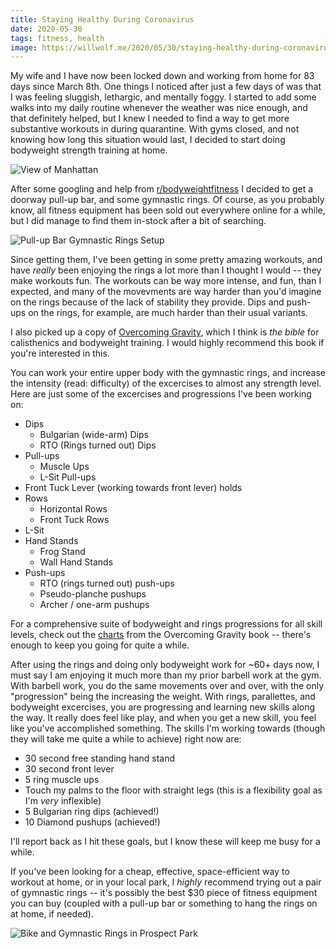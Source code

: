 ```yaml
---
title: Staying Healthy During Coronavirus
date: 2020-05-30
tags: fitness, health
image: https://willwolf.me/2020/05/30/staying-healthy-during-coronavirus/IMG_2262.jpeg
---
```


My wife and I have now been locked down and working from home for 83 days since
March 8th. One things I noticed after just a few days of was that I was feeling
sluggish, lethargic, and mentally foggy. I started to add some walks into my
daily routine whenever the weather was nice enough, and that definitely helped,
but I knew I needed to find a way to get more substantive workouts in during
quarantine. With gyms closed, and not knowing how long this situation would
last, I decided to start doing bodyweight strength training at home.

<!--more-->

![View of Manhattan](%%%url%%%/IMG_2196.jpeg)

After some googling and help from
[r/bodyweightfitness](https://reddit.com/r/bodyweightfitess) I decided to get a
doorway pull-up bar, and some gymnastic rings. Of course, as you probably know,
all fitness equipment has been sold out everywhere online for a while, but I did
manage to find them in-stock after a bit of searching.

![Pull-up Bar Gymnastic Rings Setup](%%%url%%%/IMG_1969.jpeg)

Since getting them, I've been getting in some pretty amazing workouts, and have
_really_ been enjoying the rings a lot more than I thought I would -- they make
workouts fun. The workouts can be way more intense, and fun, than I expected,
and many of the movevments are way harder than you'd imagine on the rings
because of the lack of stability they provide.  Dips and push-ups on the rings,
for example, are much harder than their usual variants.

I also picked up a copy of [Overcoming
Gravity](https://www.amazon.com/Overcoming-Gravity-Systematic-Gymnastics-Bodyweight/dp/0990873854/ref=sr_1_1?dchild=1&keywords=overcoming+gravity&qid=1590815855&sr=8-1),
which I think is _the bible_ for calisthenics and bodyweight training. I would
highly recommend this book if you're interested in this.

You can work your entire upper body with the gymnastic rings, and increase the
intensity (read: difficulty) of the excercises to almost any strength level.
Here are just some of the excercises and progressions I've been working on:

* Dips
  * Bulgarian (wide-arm) Dips
  * RTO (Rings turned out) Dips
* Pull-ups
  * Muscle Ups
  * L-Sit Pull-ups
* Front Tuck Lever (working towards front lever) holds
* Rows
  * Horizontal Rows
  * Front Tuck Rows
* L-Sit
* Hand Stands
  * Frog Stand
  * Wall Hand Stands
* Push-ups
  * RTO (rings turned out) push-ups
  * Pseudo-planche pushups
  * Archer / one-arm pushups


For a comprehensive suite of bodyweight and rings progressions for all skill
levels, check out the
[charts](http://stevenlow.org/wp-content/uploads/2017/02/OG2ChartsPrint.pdf)
from the Overcoming Gravity book -- there's enough to keep you going for quite a
while.

After using the rings and doing only bodyweight work for ~60+ days now, I must
say I am enjoying it much more than my prior barbell work at the gym. With
barbell work, you do the same movements over and over, with the only
"progression" being the increasing the weight.  With rings, parallettes, and
bodyweight excercises, you are progressing and learning new skills along the
way. It really does feel like play, and when you get a new skill, you feel like
you've accomplished something. The skills I'm working towards (though they will
take me quite a while to achieve) right now are:

* 30 second free standing hand stand
* 30 second front lever
* 5 ring muscle ups
* Touch my palms to the floor with straight legs (this is a flexibility goal as I'm _very_ inflexible)
* 5 Bulgarian ring dips (achieved!)
* 10 Diamond pushups (achieved!)

I'll report back as I hit these goals, but I know these will keep me busy for a while. 

If you've been looking for a cheap, effective, space-efficient way to workout at
home, or in your local park, I _highly_ recommend trying out a pair of gymnastic
rings -- it's possibly the best $30 piece of fitness equipment you can buy
(coupled with a pull-up bar or something to hang the rings on at home, if
needed).

![Bike and Gymnastic Rings in Prospect Park](%%%url%%%/IMG_2262.jpeg)
